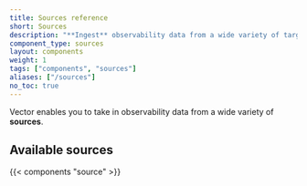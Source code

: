 ```yaml
---
title: Sources reference
short: Sources
description: "**Ingest** observability data from a wide variety of targets"
component_type: sources
layout: components
weight: 1
tags: ["components", "sources"]
aliases: ["/sources"]
no_toc: true
---
```


Vector enables you to take in observability data from a wide variety of **sources**.

## Available sources

{{< components "source" >}}
